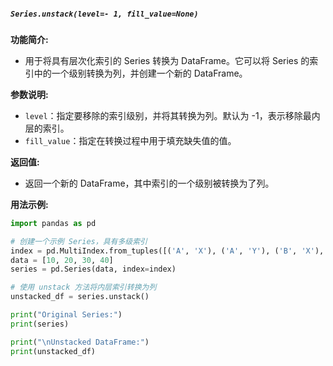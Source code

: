 ##### `Series.unstack(level=- 1, fill_value=None)`
**功能简介:**
- 用于将具有层次化索引的 Series 转换为 DataFrame。它可以将 Series 的索引中的一个级别转换为列，并创建一个新的 DataFrame。

**参数说明:**
- `level`：指定要移除的索引级别，并将其转换为列。默认为 -1，表示移除最内层的索引。
- `fill_value`：指定在转换过程中用于填充缺失值的值。

**返回值:**
- 返回一个新的 DataFrame，其中索引的一个级别被转换为了列。

**用法示例:**
```python
import pandas as pd

# 创建一个示例 Series，具有多级索引
index = pd.MultiIndex.from_tuples([('A', 'X'), ('A', 'Y'), ('B', 'X'), ('B', 'Y')])
data = [10, 20, 30, 40]
series = pd.Series(data, index=index)

# 使用 unstack 方法将内层索引转换为列
unstacked_df = series.unstack()

print("Original Series:")
print(series)

print("\nUnstacked DataFrame:")
print(unstacked_df)
```
